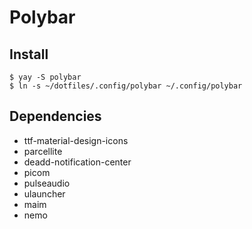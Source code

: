 # Polybar

## Install
```
$ yay -S polybar
$ ln -s ~/dotfiles/.config/polybar ~/.config/polybar
```

## Dependencies

- ttf-material-design-icons
- parcellite
- deadd-notification-center
- picom
- pulseaudio
- ulauncher
- maim
- nemo
